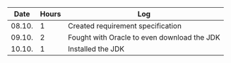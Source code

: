 | Date   | Hours |Log                                          |
|--------|-------|---------------------------------------------|
| 08.10. | 1     | Created requirement specification           |
| 09.10. | 2     | Fought with Oracle to even download the JDK |
| 10.10. | 1     | Installed the JDK                           |